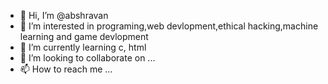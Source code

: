 - 👋 Hi, I’m @abshravan
- 👀 I’m interested in programing,web devlopment,ethical hacking,machine learning and game devlopment
- 🌱 I’m currently learning c, html
- 💞️ I’m looking to collaborate on ...
- 📫 How to reach me ...

<!---
abshravan/abshravan is a ✨ special ✨ repository because its `README.md` (this file) appears on your GitHub profile.
You can click the Preview link to take a look at your changes.
--->
